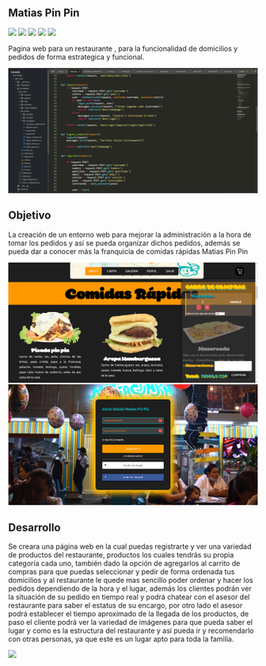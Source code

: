## Matias Pin Pin
![](https://img.shields.io/badge/Windows-0078D6?style=for-the-badge&logo=windows&logoColor=white) ![](http://ForTheBadge.com/images/badges/made-with-python.svg) ![](https://img.shields.io/badge/HTML-239120?style=for-the-badge&logo=html5&logoColor=white) ![](https://img.shields.io/badge/Django-092E20?style=for-the-badge&logo=django&logoColor=white) ![](https://img.shields.io/badge/sublime_text-%23575757.svg?&style=for-the-badge&logo=sublime-text&logoColor=important)

Pagina web para un restaurante , para la funcionalidad de domicilios y pedidos de forma estrategica y funcional.

![](img/img1.png)


## Objetivo

La creación de un entorno web para mejorar la administración a la hora de tomar los pedidos y así se pueda organizar dichos pedidos, además se pueda dar a conocer más la franquicia de comidas rápidas Matias Pin Pin

![](img/img2.png)
![](img/img3.png)

## Desarrollo
Se creara una página web en la cual puedas registrarte y ver una variedad de productos del restaurante, productos los cuales tendrás su propia categoría cada uno, también dado la opción de agregarlos al carrito de compras para que puedas seleccionar y pedir de forma ordenada tus domicilios y al restaurante le quede mas sencillo poder ordenar y hacer los pedidos dependiendo de la hora y el lugar, además los clientes podrán ver la situación de su pedido en tiempo real y podrá chatear con el asesor del restaurante para saber el estatus de su encargo, por otro lado el asesor podrá establecer el tiempo aproximado de la llegada de los productos, de paso el cliente podrá ver la variedad de imágenes para que pueda saber el lugar y como es la estructura del restaurante y así pueda ir y recomendarlo con otras personas, ya que este es un lugar apto para toda la familia.

![](https://github-readme-stats.vercel.app/api/top-langs/?username=MarlonPra&theme=blue-green)
